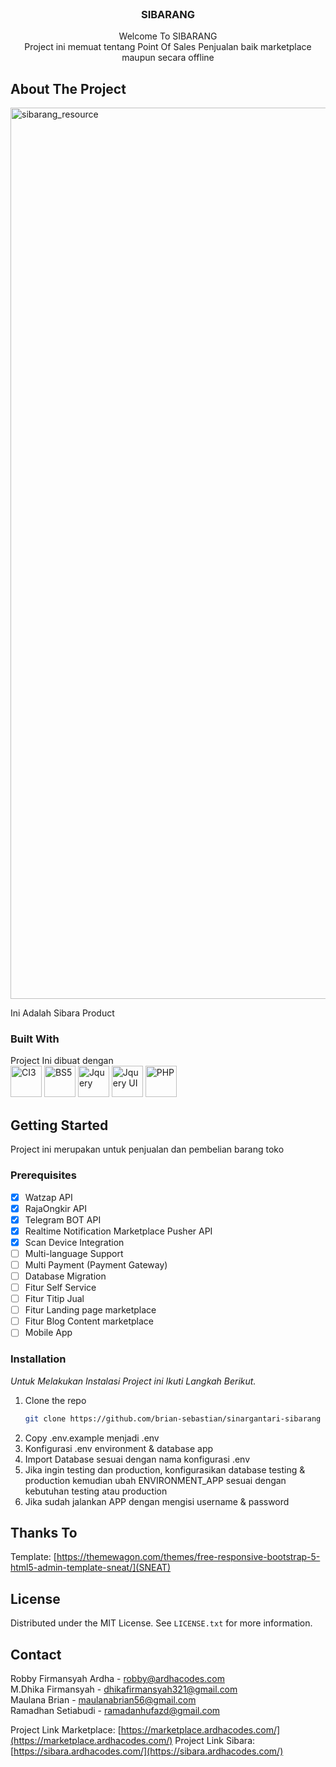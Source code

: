 <!-- PROJECT LOGO -->
<br />
<div align="center">

  <h3 align="center">SIBARANG</h3>

  <p align="center">
     Welcome To SIBARANG
    <br />
    Project ini memuat tentang Point Of Sales Penjualan baik marketplace maupun secara offline
  </p>
</div>

<!-- ABOUT THE PROJECT -->

## About The Project

<img width="1426" alt="sibarang_resource" src="https://github.com/Ardhacodes/sibarang/assets/49335873/c587255d-3da4-4c49-babb-d6ef159e6127">

Ini Adalah Sibara Product

### Built With

Project Ini dibuat dengan
<br>
<img src="https://www.ardhacodes.com/owner/images/logo/codeigniter.png" alt="CI3" width="50" height="50">
<img src="https://www.ardhacodes.com/owner/images/logo/bootstrap.png" alt="BS5" width="50" height="50">
<img src="https://cdn.icon-icons.com/icons2/2699/PNG/512/jquery_vertical_logo_icon_169489.png" alt="Jquery" width="50" height="50">
<img src="https://www.liblogo.com/img-logo/jq4226ja33-jquery-ui-logo-jquery-ui-encode-software-solutions.png" alt="Jquery UI" width="50" height="50">
<img src="https://www.ardhacodes.com/owner/images/logo/php.png" alt="PHP" width="50" height="50">

<!-- GETTING STARTED -->

## Getting Started

Project ini merupakan untuk penjualan dan pembelian barang toko

### Prerequisites

- [x] Watzap API
- [x] RajaOngkir API
- [x] Telegram BOT API
- [x] Realtime Notification Marketplace Pusher API
- [x] Scan Device Integration
- [ ] Multi-language Support
- [ ] Multi Payment (Payment Gateway)
- [ ] Database Migration
- [ ] Fitur Self Service
- [ ] Fitur Titip Jual
- [ ] Fitur Landing page marketplace
- [ ] Fitur Blog Content marketplace
- [ ] Mobile App

### Installation

_Untuk Melakukan Instalasi Project ini Ikuti Langkah Berikut._

1. Clone the repo
   ```sh
   git clone https://github.com/brian-sebastian/sinargantari-sibarang
   ```
2. Copy .env.example menjadi .env
3. Konfigurasi .env environment & database app
4. Import Database sesuai dengan nama konfigurasi .env
5. Jika ingin testing dan production, konfigurasikan database testing & production kemudian ubah ENVIRONMENT_APP sesuai dengan kebutuhan testing atau production
6. Jika sudah jalankan APP dengan mengisi username & password

<!-- Thanks To -->

## Thanks To

Template: [https://themewagon.com/themes/free-responsive-bootstrap-5-html5-admin-template-sneat/](SNEAT)

<!-- LICENSE -->

## License

Distributed under the MIT License. See `LICENSE.txt` for more information.

<!-- CONTACT -->

## Contact

Robby Firmansyah Ardha - robby@ardhacodes.com
<br>
M.Dhika Firmansyah - dhikafirmansyah321@gmail.com
<br>
Maulana Brian - maulanabrian56@gmail.com
<br>
Ramadhan Setiabudi - ramadanhufazd@gmail.com
<br>

Project Link Marketplace: [https://marketplace.ardhacodes.com/](https://marketplace.ardhacodes.com/)
Project Link Sibara: [https://sibara.ardhacodes.com/](https://sibara.ardhacodes.com/)
